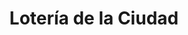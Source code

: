 ---
title: "Lotería de la Ciudad"
url: /ciudad-autonoma-de-buenos-aires/loteria-de-la-ciudad-viamonte/
shop: Lotterie
---
